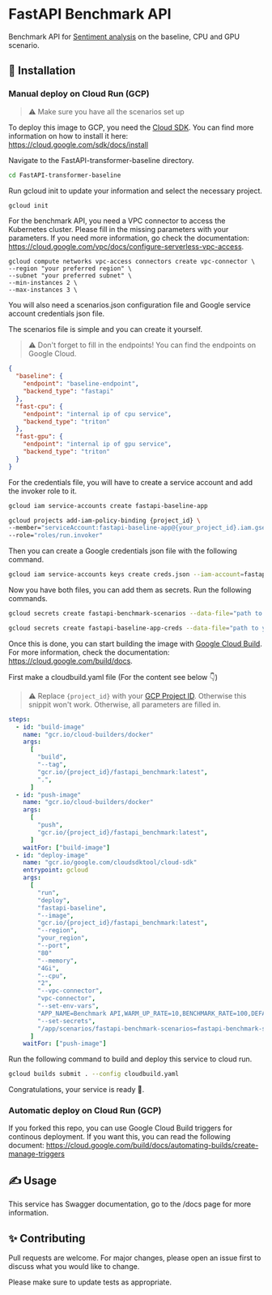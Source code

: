 # FastAPI Benchmark API

Benchmark API for [Sentiment analysis](https://huggingface.co/distilbert-base-uncased-finetuned-sst-2-english) on the baseline, CPU and GPU scenario.

## 💾 Installation

### Manual deploy on Cloud Run (GCP)

> ⚠️ Make sure you have all the scenarios set up


To deploy this image to GCP, you need the [Cloud SDK](https://cloud.google.com/sdk). You can find more information on how to install it here: https://cloud.google.com/sdk/docs/install

Navigate to the FastAPI-transformer-baseline directory.

```bash
cd FastAPI-transformer-baseline
```

Run gcloud init to update your information and select the necessary project.

```bash
gcloud init
```

For the benchmark API, you need a VPC connector to access the Kubernetes cluster. Please fill in the missing parameters with your parameters. If you need more information, go check the documentation: https://cloud.google.com/vpc/docs/configure-serverless-vpc-access.

```
gcloud compute networks vpc-access connectors create vpc-connector \
--region "your preferred region" \
--subnet "your preferred subnet" \
--min-instances 2 \
--max-instances 3 \
```

You will also need a scenarios.json configuration file and Google service account credentials json file.

The scenarios file is simple and you can create it yourself. 
> ⚠️ Don't forget to fill in the endpoints! You can find the endpoints on Google Cloud.

```json
{
  "baseline": {
    "endpoint": "baseline-endpoint",
    "backend_type": "fastapi"
  },
  "fast-cpu": {
    "endpoint": "internal ip of cpu service",
    "backend_type": "triton"
  },
  "fast-gpu": {
    "endpoint": "internal ip of gpu service",
    "backend_type": "triton"
  }
}

```

For the credentials file, you will have to create a service account and add the invoker role to it.
```bash
gcloud iam service-accounts create fastapi-baseline-app
```

```bash
gcloud projects add-iam-policy-binding {project_id} \ 
--member="serviceAccount:fastapi-baseline-app@{your_project_id}.iam.gserviceaccount.com" 
--role="roles/run.invoker"
```

Then you can create a Google credentials json file with the following command.

```bash
gcloud iam service-accounts keys create creds.json --iam-account=fastapi-baseline-app@calm-flames-337807.iam.gserviceaccount.com
```

Now you have both files, you can add them as secrets. Run the following commands.

```bash
gcloud secrets create fastapi-benchmark-scenarios --data-file="path to your scenarios file"
```

```bash
gcloud secrets create fastapi-baseline-app-creds --data-file="path to your service account credentials file"
```


Once this is done, you can start building the image with [Google Cloud Build](https://cloud.google.com/build). For more information, check the documentation: https://cloud.google.com/build/docs.

First make a cloudbuild.yaml file (For the content see below 👇)

> ⚠️ Replace `{project_id}` with your [GCP Project ID](https://cloud.google.com/resource-manager/docs/creating-managing-projects). Otherwise this snippit won't work. Otherwise, all parameters are filled in.

```yaml
steps:
  - id: "build-image"
    name: "gcr.io/cloud-builders/docker"
    args:
      [
        "build",
        "--tag",
        "gcr.io/{project_id}/fastapi_benchmark:latest",
        ".",
      ]
  - id: "push-image"
    name: "gcr.io/cloud-builders/docker"
    args:
      [
        "push",
        "gcr.io/{project_id}/fastapi_benchmark:latest",
      ]
    waitFor: ["build-image"]
  - id: "deploy-image"
    name: "gcr.io/google.com/cloudsdktool/cloud-sdk"
    entrypoint: gcloud
    args:
      [
        "run",
        "deploy",
        "fastapi-baseline",
        "--image",
        "gcr.io/{project_id}/fastapi_benchmark:latest",
        "--region",
        "your_region",
        "--port",
        "80"
        "--memory",
        "4Gi",
        "--cpu",
        "2",
        "--vpc-connector",
        "vpc-connector",
        "--set-env-vars",
        "APP_NAME=Benchmark API,WARM_UP_RATE=10,BENCHMARK_RATE=100,DEFAULT_BENCHMARK_BATCH_SIZE=32,DEFAULT_BENCHMARK_INPUT_DATA=Hello everyone!,SCENARIOS_FILE=/app/scenarios/fastapi-benchmark-scenarios,GOOGLE_APPLICATION_CREDENTIALS=/app/secrets/fastapi-baseline-app-creds",
        "--set-secrets",
        "/app/scenarios/fastapi-benchmark-scenarios=fastapi-benchmark-scenarios:latest,/app/secrets/fastapi-baseline-app-creds=fastapi-baseline-app-creds:latest"
      ]
    waitFor: ["push-image"]

```

Run the following command to build and deploy this service to cloud run.

```bash
gcloud builds submit . --config cloudbuild.yaml
```

Congratulations, your service is ready 🥳.

### Automatic deploy on Cloud Run (GCP)

If you forked this repo, you can use Google Cloud Build triggers for continous deployment. If you want this, you can read the following document: https://cloud.google.com/build/docs/automating-builds/create-manage-triggers

## ✍️ Usage

This service has Swagger documentation, go to the /docs page for more information.

## ✨ Contributing

Pull requests are welcome. For major changes, please open an issue first to discuss what you would like to change.

Please make sure to update tests as appropriate.
